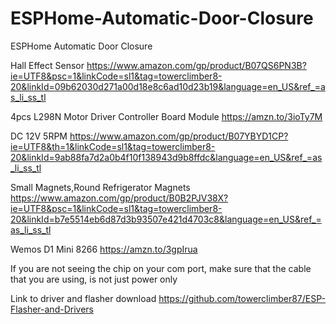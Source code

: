 # ESPHome-Automatic-Door-Closure
ESPHome Automatic Door Closure



Hall Effect Sensor
https://www.amazon.com/gp/product/B07QS6PN3B?ie=UTF8&psc=1&linkCode=sl1&tag=towerclimber8-20&linkId=09b62030d271a00d18e8c6ad10d23b19&language=en_US&ref_=as_li_ss_tl

4pcs L298N Motor Driver Controller Board Module
https://amzn.to/3ioTy7M

DC 12V 5RPM
https://www.amazon.com/gp/product/B07YBYD1CP?ie=UTF8&th=1&linkCode=sl1&tag=towerclimber8-20&linkId=9ab88fa7d2a0b4f10f138943d9b8ffdc&language=en_US&ref_=as_li_ss_tl

Small Magnets,Round Refrigerator Magnets
https://www.amazon.com/gp/product/B0B2PJV38X?ie=UTF8&psc=1&linkCode=sl1&tag=towerclimber8-20&linkId=b7e5514eb6d87d3b93507e421d4703c8&language=en_US&ref_=as_li_ss_tl

Wemos D1 Mini 8266 
https://amzn.to/3gpIrua 

If you are not seeing the chip on your com port, make sure that the cable that you are using, is not just power only 

Link to driver and flasher download 
https://github.com/towerclimber87/ESP-Flasher-and-Drivers
